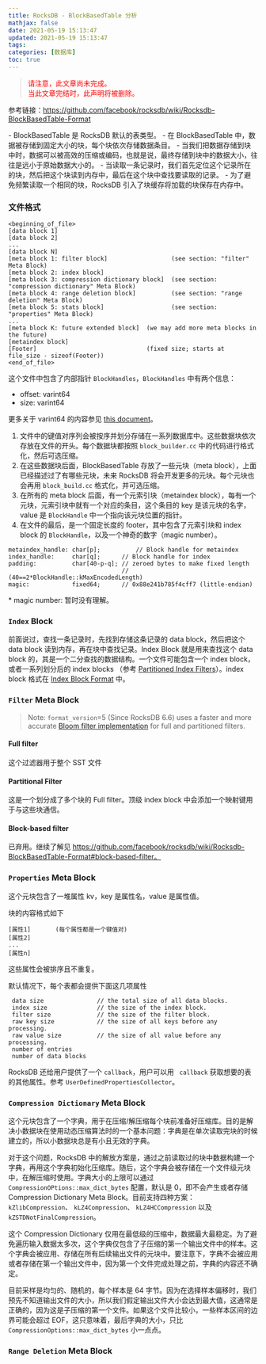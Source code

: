 ```yaml
---
title: RocksDB - BlockBasedTable 分析
mathjax: false
date: 2021-05-19 15:13:47
updated: 2021-05-19 15:13:47
tags:
categories: [数据库]
toc: true
---
```




> <font color=red>请注意，此文章尚未完成。</font>  
> <font color=red>当此文章完结时，此声明将被删除。</font>







参考链接：https://github.com/facebook/rocksdb/wiki/Rocksdb-BlockBasedTable-Format

\- BlockBasedTable 是 RocksDB 默认的表类型。
\- 在 BlockBasedTable 中，数据被存储到固定大小的块，每个块依次存储数据条目。
\- 当我们把数据存储到块中时，数据可以被高效的压缩或编码，也就是说，最终存储到块中的数据大小，往往是远小于原始数据大小的。
\- 当读取一条记录时，我们首先定位这个记录所在的块，然后把这个块读到内存中，最后在这个块中查找要读取的记录。
\- 为了避免频繁读取一个相同的块，RocksDB 引入了块缓存将加载的块保存在内存中。

<!--more-->


### 文件格式

```
<beginning_of_file>
[data block 1]
[data block 2]
...
[data block N]
[meta block 1: filter block]                  (see section: "filter" Meta Block)
[meta block 2: index block]
[meta block 3: compression dictionary block]  (see section: "compression dictionary" Meta Block)
[meta block 4: range deletion block]          (see section: "range deletion" Meta Block)
[meta block 5: stats block]                   (see section: "properties" Meta Block)
...
[meta block K: future extended block]  (we may add more meta blocks in the future)
[metaindex block]
[Footer]                               (fixed size; starts at file_size - sizeof(Footer))
<end_of_file>
```



这个文件中包含了内部指针 `BlockHandles`，`BlockHandles` 中有两个信息：

* offset:    varint64
* size:        varint64

更多关于 varint64 的内容参见  [this document](https://developers.google.com/protocol-buffers/docs/encoding#varints)。



1. 文件中的键值对序列会被按序并划分存储在一系列数据库中。这些数据块依次存放在文件的开头。每个数据块都按照 `block_builder.cc` 中的代码进行格式化，然后可选压缩。
2. 在这些数据块后面，BlockBasedTable 存放了一些元块（meta block），上面已经描述过了有哪些元块，未来 RocksDB 将会开发更多的元块。每个元块也会再用 `block_build.cc` 格式化，并可选压缩。
3. 在所有的 meta block 后面，有一个元索引块（metaindex block），每有一个元块，元索引块中就有一个对应的条目，这个条目的 key 是该元块的名字，value 是 `BlockHandle` 中一个指向该元块位置的指针。
4. 在文件的最后，是一个固定长度的 footer，其中包含了元索引块和 index block 的 `BlockHandle`，以及一个神奇的数字（magic number）。

```
metaindex_handle: char[p];  		// Block handle for metaindex
index_handle:     char[q];      // Block handle for index
padding:          char[40-p-q]; // zeroed bytes to make fixed length
                                // (40==2*BlockHandle::kMaxEncodedLength)
magic:            fixed64;      // 0x88e241b785f4cff7 (little-endian)
```

\* magic number: 暂时没有理解。



### `Index` Block

前面说过，查找一条记录时，先找到存储这条记录的 data block，然后把这个 data block 读到内存，再在块中查找记录。Index Block 就是用来查找这个 data block 的，其是一个二分查找的数据结构。一个文件可能包含一个 index block，或者一系列划分后的 index blocks （参考 [Partitioned Index Filters](https://github.com/facebook/rocksdb/wiki/Partitioned-Index-Filters)）。index block 格式在 [Index Block Format](https://github.com/facebook/rocksdb/wiki/Index-Block-Format) 中。





### `Filter` Meta Block

> Note: `format_version`=5 (Since RocksDB 6.6) uses a faster and more accurate [Bloom filter implementation](https://github.com/facebook/rocksdb/wiki/RocksDB-Bloom-Filter) for full and partitioned filters.

#### Full filter

这个过滤器用于整个 SST 文件

#### Partitional Filter

这是一个划分成了多个块的 Full filter。顶级 index block 中会添加一个映射键用于与这些块通信。

#### Block-based filter

已弃用。继续了解见 https://github.com/facebook/rocksdb/wiki/Rocksdb-BlockBasedTable-Format#block-based-filter。



### `Properties` Meta Block

这个元块包含了一堆属性 kv，key 是属性名，value 是属性值。

块的内容格式如下

```
[属性1] 		(每个属性都是一个键值对)
[属性2]
...
[属性n]
```

这些属性会被排序且不重复。

默认情况下，每个表都会提供下面这几项属性

```
 data size               // the total size of all data blocks. 
 index size              // the size of the index block.
 filter size             // the size of the filter block.
 raw key size            // the size of all keys before any processing.
 raw value size          // the size of all value before any processing.
 number of entries
 number of data blocks
```

RocksDB 还给用户提供了一个 `callback`，用户可以用 ` callback` 获取想要的表的其他属性。参考 `UserDefinedPropertiesCollector`。



### `Compression Dictionary` Meta Block

这个元块包含了一个字典，用于在压缩/解压缩每个块前准备好压缩库。目的是解决小数据块在使用动态压缩算法时的一个基本问题：字典是在单次读取完块的时候建立的，所以小数据块总是有小且无效的字典。

对于这个问题，RocksDB 中的解放方案是，通过之前读取过的块中数据构建一个字典，再用这个字典初始化压缩库。随后，这个字典会被存储在一个文件级元块中，在解压缩时使用。字典大小的上限可以通过 `CompressionOPtions::max_dict_bytes` 配置，默认是 0，即不会产生或者存储 Compression Dictionary Meta Block。目前支持四种方案： `kZlibCompression`、 `kLZ4Compression`、 `kLZ4HCCompression`  以及 `kZSTDNotFinalCompression`。

这个 Compression Dictionary 仅用在最低级的压缩中，数据最大最稳定。为了避免遍历输入数据太多次，这个字典仅包含了子压缩的第一个输出文件中的样本。这个字典会被应用、存储在所有后续输出文件的元块中。要注意下，字典不会被应用或者存储在第一个输出文件中，因为第一个文件完成处理之前，字典的内容还不确定。

目前采样是均匀的、随机的，每个样本是 64 字节。因为在选择样本偏移时，我们预先不知道输出文件的大小，所以我们假定输出文件大小会达到最大值，这通常是正确的，因为这是子压缩的第一个文件。如果这个文件比较小，一些样本区间的边界可能会超过 EOF，这只意味着，最后字典的大小，只比  `CompressionOptions::max_dict_bytes` 小一点点。



### `Range Deletion` Meta Block





